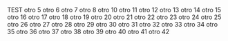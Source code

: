TEST
otro 5
otro 6
otro 7
otro 8
otro 10
otro 11
otro 12
otro 13
otro 14
otro 15
otro 16
otro 17
otro 18
otro 19
otro 20
otro 21
otro 22
otro 23
otro 24
otro 25
otro 26
otro 27
otro 28
otro 29
otro 30
otro 31
otro 32
otro 33
otro 34
otro 35
otro 36
otro 37
otro 38
otro 39
otro 40
otro 41
otro 42
